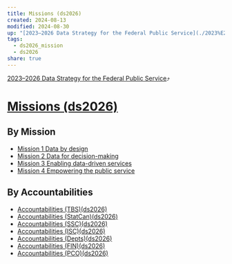 ```yaml
---
title: Missions (ds2026)
created: 2024-08-13
modified: 2024-08-30
up: "[2023–2026 Data Strategy for the Federal Public Service](./2023%E2%80%932026%20Data%20Strategy%20for%20the%20Federal%20Public%20Service.md)"
tags:
  - ds2026_mission
  - ds2026
share: true
---
```

[2023–2026 Data Strategy for the Federal Public Service](./2023%E2%80%932026%20Data%20Strategy%20for%20the%20Federal%20Public%20Service.md)⤴️
# [Missions (ds2026)](Missions%20(ds2026).md)

## By Mission
- [Mission 1 Data by design](./Mission%201%20Data%20by%20design.md)
- [Mission 2 Data for decision-making](./Mission%202%20Data%20for%20decision-making.md)
- [Mission 3 Enabling data-driven services](./Mission%203%20Enabling%20data-driven%20services.md)
- [Mission 4 Empowering the public service](./Mission%204%20Empowering%20the%20public%20service.md)
## By Accountabilities
- [Accountabilities (TBS)(ds2026)](./Accountabilities%20(TBS)(ds2026).md)
- [Accountabilities (StatCan)(ds2026)](./Accountabilities%20(StatCan)(ds2026).md)
- [Accountabilities (SSC)(ds2026)](./Accountabilities%20(SSC)(ds2026).md)
- [Accountabilities (ISC)(ds2026)](./Accountabilities%20(ISC)(ds2026).md)
- [Accountabilities (Depts)(ds2026)](./Accountabilities%20(Depts)(ds2026).md)
- [Accountabilities (FIN)(ds2026)](./Accountabilities%20(FIN)(ds2026).md)
- [Accountabilities (PCO)(ds2026)](./Accountabilities%20(PCO)(ds2026).md)

